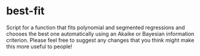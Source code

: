 # best-fit
Script for a function that fits polynomial and segmented regressions and chooses the best one automatically using an Akaike or Bayesian information criterion. Please feel free to suggest any changes that you think might make this more useful to people!
